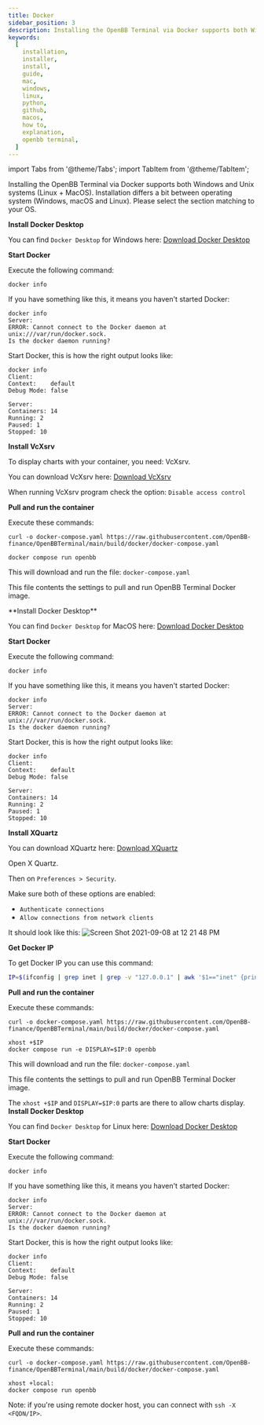 ```yaml
---
title: Docker
sidebar_position: 3
description: Installing the OpenBB Terminal via Docker supports both Windows and Unix systems (Linux + MacOS). Installation differs a bit between operating system (Windows, macOS and Linux). Please select the section matching to your OS.
keywords:
  [
    installation,
    installer,
    install,
    guide,
    mac,
    windows,
    linux,
    python,
    github,
    macos,
    how to,
    explanation,
    openbb terminal,
  ]
---
```


import Tabs from '@theme/Tabs';
import TabItem from '@theme/TabItem';

Installing the OpenBB Terminal via Docker supports both Windows and Unix systems (Linux + MacOS). Installation differs a bit between operating system (Windows, macOS and Linux). Please select the section matching to your OS.<p></p>

<Tabs>
<TabItem value="Windows" label="Windows" default>

**Install Docker Desktop**

You can find `Docker Desktop` for Windows here: [Download Docker Desktop](https://www.docker.com/products/docker-desktop)

**Start Docker**

Execute the following command:

```console
docker info
```

If you have something like this, it means you haven't started Docker:

```console
docker info
Server:
ERROR: Cannot connect to the Docker daemon at unix:///var/run/docker.sock.
Is the docker daemon running?
```

Start Docker, this is how the right output looks like:

```console
docker info
Client:
Context:    default
Debug Mode: false

Server:
Containers: 14
Running: 2
Paused: 1
Stopped: 10
```

**Install VcXsrv**

To display charts with your container, you need: VcXsrv.

You can download VcXsrv here: [Download VcXsrv](https://sourceforge.net/projects/vcxsrv)

When running VcXsrv program check the option: `Disable access control`

**Pull and run the container**

Execute these commands:

```console
curl -o docker-compose.yaml https://raw.githubusercontent.com/OpenBB-finance/OpenBBTerminal/main/build/docker/docker-compose.yaml

docker compose run openbb
```

This will download and run the file: `docker-compose.yaml`

This file contents the settings to pull and run OpenBB Terminal Docker image.
</TabItem>

<TabItem value="MacOS" label="MacOS">
**Install Docker Desktop**

You can find `Docker Desktop` for MacOS here: [Download Docker Desktop](https://www.docker.com/products/docker-desktop)

**Start Docker**

Execute the following command:

```console
docker info
```

If you have something like this, it means you haven't started Docker:

```console
docker info
Server:
ERROR: Cannot connect to the Docker daemon at unix:///var/run/docker.sock.
Is the docker daemon running?
```

Start Docker, this is how the right output looks like:

```console
docker info
Client:
Context:    default
Debug Mode: false

Server:
Containers: 14
Running: 2
Paused: 1
Stopped: 10
```

**Install XQuartz**

You can download XQuartz here: [Download XQuartz](https://www.xquartz.org)

Open X Quartz.

Then on `Preferences > Security`.

Make sure both of these options are enabled:

- `Authenticate connections`
- `Allow connections from network clients`

It should look like this:
![Screen Shot 2021-09-08 at 12 21 48 PM](https://user-images.githubusercontent.com/18151143/132548605-235d774b-9aa6-4a45-afcf-58fb775d376a.png)

**Get Docker IP**

To get Docker IP you can use this command:

```bash
IP=$(ifconfig | grep inet | grep -v "127.0.0.1" | awk '$1=="inet" {print $2}')
```

**Pull and run the container**

Execute these commands:

```console
curl -o docker-compose.yaml https://raw.githubusercontent.com/OpenBB-finance/OpenBBTerminal/main/build/docker/docker-compose.yaml

xhost +$IP
docker compose run -e DISPLAY=$IP:0 openbb
```

This will download and run the file: `docker-compose.yaml`

This file contents the settings to pull and run OpenBB Terminal Docker image.

The `xhost +$IP` and `DISPLAY=$IP:0` parts are there to allow charts display.
</TabItem>
<TabItem value="Linux" label="Linux">
**Install Docker Desktop**

You can find `Docker Desktop` for Linux here: [Download Docker Desktop](https://www.docker.com/products/docker-desktop)

**Start Docker**

Execute the following command:

```console
docker info
```

If you have something like this, it means you haven't started Docker:

```console
docker info
Server:
ERROR: Cannot connect to the Docker daemon at unix:///var/run/docker.sock.
Is the docker daemon running?
```

Start Docker, this is how the right output looks like:

```console
docker info
Client:
Context:    default
Debug Mode: false

Server:
Containers: 14
Running: 2
Paused: 1
Stopped: 10
```

**Pull and run the container**

Execute these commands:

```console
curl -o docker-compose.yaml https://raw.githubusercontent.com/OpenBB-finance/OpenBBTerminal/main/build/docker/docker-compose.yaml

xhost +local:
docker compose run openbb
```

Note: if you're using remote docker host, you can connect with `ssh -X <FQDN/IP>`.
</TabItem>
</Tabs>

